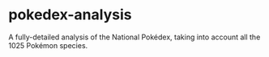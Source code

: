 # pokedex-analysis
A fully-detailed analysis of the National Pokédex, taking into account all the 1025 Pokémon species. 
